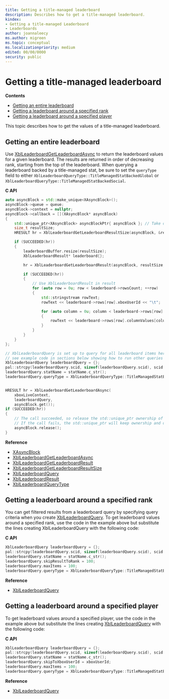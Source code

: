 ```yaml
---
title: Getting a title-managed leaderboard
description: Describes how to get a title-managed leaderboard.
kindex:
- Getting a title-managed Leaderboard
- Leaderboards
author: joannaleecy
ms.author: migreen
ms.topic: conceptual
ms.localizationpriority: medium
edited: 00/00/0000
security: public
---
```




# Getting a title-managed leaderboard

**Contents**
* [Getting an entire leaderboard](#gael)
* [Getting a leaderboard around a specified rank](#galaasr)
* [Getting a leaderboard around a specified player](#galaasp)

This topic describes how to get the values of a title-managed leaderboard.

<a id="gael"></a>

## Getting an entire leaderboard


Use [XblLeaderboardGetLeaderboardAsync](../../../../../../reference/live/xsapi-c/leaderboard_c/functions/xblleaderboardgetleaderboardasync.md) to return the leaderboard values for a given leaderboard. The results are returned in order of decreasing rank, starting from the top of the leaderboard. When querying a leaderboard backed by a title-managed stat, be sure to set the `queryType` field to either `XblLeaderboardQueryType::TitleManagedStatBackedGlobal` or `XblLeaderboardQueryType::TitleManagedStatBackedSocial`.


**C API**

```cpp
auto asyncBlock = std::make_unique<XAsyncBlock>();
asyncBlock->queue = queue;
asyncBlock->context = nullptr;
asyncBlock->callback = [](XAsyncBlock* asyncBlock)
{
    std::unique_ptr<XAsyncBlock> asyncBlockPtr{ asyncBlock }; // Take over ownership of the XAsyncBlock*
    size_t resultSize;
    HRESULT hr = XblLeaderboardGetLeaderboardResultSize(asyncBlock, &resultSize);

    if (SUCCEEDED(hr))
    {
        leaderboardBuffer.resize(resultSize);
        XblLeaderboardResult* leaderboard{};

        hr = XblLeaderboardGetLeaderboardResult(asyncBlock, resultSize, leaderboardBuffer.data(), &leaderboard, nullptr);

        if (SUCCEEDED(hr))
        {
            // Use XblLeaderboardResult in result
            for (auto row = 0u; row < leaderboard->rowsCount; ++row)
            {
                std::stringstream rowText;
                rowText << leaderboard->rows[row].xboxUserId << "\t";

                for (auto column = 0u; column < leaderboard->rows[row].columnValuesCount; ++column)
                {
                    rowText << leaderboard->rows[row].columnValues[column] << "\t";
                }
            }
        }
    }
};

// XblLeaderboardQuery is set up to query for all leaderboard items here
// see example code in sections below showing how to run other queries
XblLeaderboardQuery leaderboardQuery = {}; 
pal::strcpy(leaderboardQuery.scid, sizeof(leaderboardQuery.scid), scid.c_str()) 
leaderboardQuery.statName = statName.c_str(); 
leaderboardQuery.queryType = XblLeaderboardQueryType::TitleManagedStatBackedGlobal;


HRESULT hr = XblLeaderboardGetLeaderboardAsync(
    xboxLiveContext,
    leaderboardQuery,
    asyncBlock.get());
if (SUCCEEDED(hr))
{
    // The call succeeded, so release the std::unique_ptr ownership of XAsyncBlock* since the callback will take over ownership.
    // If the call fails, the std::unique_ptr will keep ownership and delete the XAsyncBlock*
    asyncBlock.release();
}
```

**Reference**
* [XAsyncBlock](../../../../../../reference/system/xasync/structs/xasyncblock.md)
* [XblLeaderboardGetLeaderboardAsync](../../../../../../reference/live/xsapi-c/leaderboard_c/functions/xblleaderboardgetleaderboardasync.md)
* [XblLeaderboardGetLeaderboardResult](../../../../../../reference/live/xsapi-c/leaderboard_c/functions/xblleaderboardgetleaderboardresult.md)
* [XblLeaderboardGetLeaderboardResultSize](../../../../../../reference/live/xsapi-c/leaderboard_c/functions/xblleaderboardgetleaderboardresultsize.md)
* [XblLeaderboardQuery](../../../../../../reference/live/xsapi-c/leaderboard_c/structs/xblleaderboardquery.md)
* [XblLeaderboardResult](../../../../../../reference/live/xsapi-c/leaderboard_c/structs/xblleaderboardresult.md)
* [XblLeaderboardQueryType](../../../../../../reference/live/xsapi-c/leaderboard_c/enums/xblleaderboardquerytype.md)


<a id="galaasr"></a>

## Getting a leaderboard around a specified rank

You can get filtered results from a leaderboard query by specifying query criteria when you create [XblLeaderboardQuery](../../../../../../reference/live/xsapi-c/leaderboard_c/structs/xblleaderboardquery.md). 
To get leaderboard values around a specified rank, use the code in the example above but substitute the lines creating XblLeaderboardQuery with the following code:


**C API**

```cpp
XblLeaderboardQuery leaderboardQuery = {};
pal::strcpy(leaderboardQuery.scid, sizeof(leaderboardQuery.scid), scid.c_str());
leaderboardQuery.statName = statName.c_str();
leaderboardQuery.skipResultToRank = 100;
leaderboardQuery.maxItems = 100;
leaderboardQuery.queryType = XblLeaderboardQueryType::TitleManagedStatBackedGlobal;
```

**Reference**
* [XblLeaderboardQuery](../../../../../../reference/live/xsapi-c/leaderboard_c/structs/xblleaderboardquery.md)


<a id="galaasp"></a>

## Getting a leaderboard around a specified player

To get leaderboard values around a specified player, use the code in the example above but substitute the lines creating [XblLeaderboardQuery](../../../../../../reference/live/xsapi-c/leaderboard_c/structs/xblleaderboardquery.md) with the following code:


**C API**

```cpp
XblLeaderboardQuery leaderboardQuery = {};
pal::strcpy(leaderboardQuery.scid, sizeof(leaderboardQuery.scid), scid.c_str());
leaderboardQuery.statName = statName.c_str();
leaderboardQuery.skipToXboxUserId = xboxUserId;
leaderboardQuery.maxItems = 100;
leaderboardQuery.queryType = XblLeaderboardQueryType::TitleManagedStatBackedGlobal;
```

**Reference**
* [XblLeaderboardQuery](../../../../../../reference/live/xsapi-c/leaderboard_c/structs/xblleaderboardquery.md)